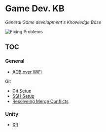 # Game Dev. KB #
*General Game development's Knowledge Base*

![Fixing Problems](/_res/Comics/fixingProblems.png)

## TOC
### General
- [ADB over WiFi](/Oculus/ADB.md)

Git
- [Git Setup](/Git/Repo%20Setup.md)
- [SSH Setup](/Git/SSH%20Setup.md)
- [Resolveing Merge Conflicts](/Git/Merge%20Conflicts.md)

### Unity
- [XR](/Unity/Unity%20XR.md)